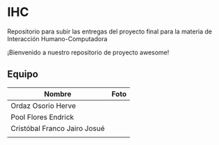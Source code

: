 # IHC
Repositorio para subir las entregas del proyecto final para la materia de Interacción Humano-Computadora

¡Bienvenido a nuestro repositorio de proyecto awesome!

## Equipo

| Nombre             | Foto                   
| ------------------ | --------------------- |
| Ordaz Osorio Herve  |  | 
| Pool Flores Endrick   |  | 
| Cristóbal Franco Jairo Josué  |   | 
|   |   |     
